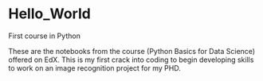 # Hello_World
First course in Python

These are the notebooks from the course (Python Basics for Data Science) offered on EdX. 
This is my first crack into coding to begin developing skills to work on an image recognition project for my PHD. 
